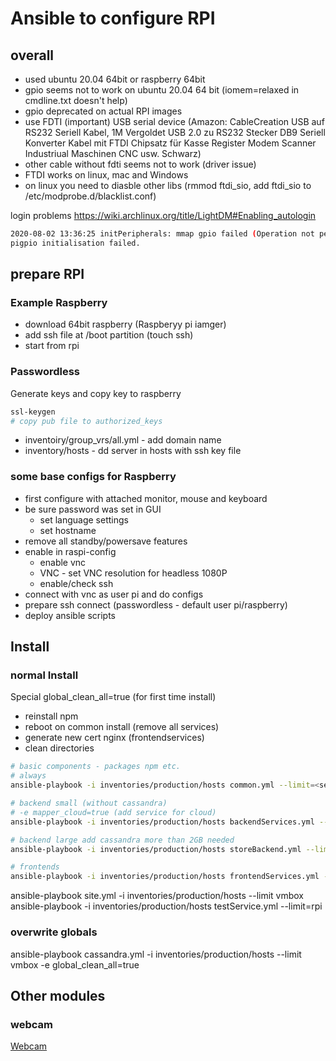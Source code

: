 # Ansible to configure RPI

## overall

* used ubuntu 20.04 64bit or raspberry 64bit
* gpio seems not to work on ubuntu 20.04 64 bit (iomem=relaxed in cmdline.txt doesn't help)
* gpio deprecated on actual RPI images
* use FDTI (important) USB serial device (Amazon: CableCreation USB auf RS232 Seriell Kabel, 1M Vergoldet USB 2.0 zu RS232 Stecker DB9 Seriell Konverter Kabel mit FTDI Chipsatz für Kasse Register Modem Scanner Industriual Maschinen CNC usw. Schwarz)
* other cable without fdti seems not to work (driver issue)
* FTDI works on linux, mac and Windows
* on linux you need to diasble other libs (rmmod ftdi_sio, add ftdi_sio to /etc/modprobe.d/blacklist.conf)

login problems
<https://wiki.archlinux.org/title/LightDM#Enabling_autologin>

```bash
2020-08-02 13:36:25 initPeripherals: mmap gpio failed (Operation not permitted)
pigpio initialisation failed.
```

## prepare RPI

### Example Raspberry

* download 64bit raspberry (Raspberyy pi iamger)
* add ssh file at /boot partition (touch ssh)
* start from rpi

### Passwordless

Generate keys and copy key to raspberry

```bash
ssl-keygen 
# copy pub file to authorized_keys
```

* inventoiry/group_vrs/all.yml - add domain name
* inventory/hosts - dd server in hosts with ssh key file

### some base configs for Raspberry

* first configure with attached monitor, mouse and keyboard
* be sure password was set in GUI
  * set language settings
  * set hostname
* remove all standby/powersave features
* enable in raspi-config
  * enable vnc
  * VNC - set VNC resolution for headless 1080P
  * enable/check ssh
* connect with vnc as user pi and do configs
* prepare ssh connect (passwordless - default user pi/raspberry)
* deploy ansible scripts  
  
## Install

### normal Install

Special global_clean_all=true (for first time install)

* reinstall npm
* reboot on common install (remove all services)
* generate new cert nginx (frontendservices)
* clean directories

```bash
# basic components - packages npm etc.
# always
ansible-playbook -i inventories/production/hosts common.yml --limit=<server of hosts>  -e global_clean_all=true

# backend small (without cassandra)
# -e mapper_cloud=true (add service for cloud)
ansible-playbook -i inventories/production/hosts backendServices.yml --limit=<server of hosts>  -e global_clean_all=true

# backend large add cassandra more than 2GB needed
ansible-playbook -i inventories/production/hosts storeBackend.yml --limit=<server of hosts>  -e global_clean_all=true

# frontends
ansible-playbook -i inventories/production/hosts frontendServices.yml --limit=<server of hosts>  -e global_clean_all=true

```

ansible-playbook site.yml -i inventories/production/hosts --limit vmbox
ansible-playbook -i inventories/production/hosts testService.yml --limit=rpi 

### overwrite globals

ansible-playbook cassandra.yml -i inventories/production/hosts --limit vmbox -e global_clean_all=true

## Other modules

### webcam

[Webcam](roles/webcam/Readme.md)
